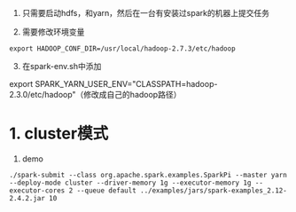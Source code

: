 1. 只需要启动hdfs，和yarn，然后在一台有安装过spark的机器上提交任务



2. 需要修改环境变量
```
export HADOOP_CONF_DIR=/usr/local/hadoop-2.7.3/etc/hadoop
```

3. 在spark-env.sh中添加

export SPARK_YARN_USER_ENV="CLASSPATH=hadoop-2.3.0/etc/hadoop"（修改成自己的hadoop路径）


# 1. cluster模式

1. demo
```
./spark-submit --class org.apache.spark.examples.SparkPi --master yarn --deploy-mode cluster --driver-memory 1g --executor-memory 1g --executor-cores 2 --queue default ../examples/jars/spark-examples_2.12-2.4.2.jar 10
```


